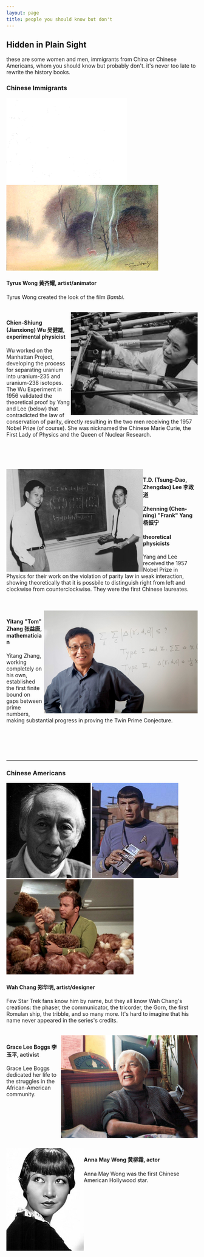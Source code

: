 ```yaml
---
layout: page
title: people you should know but don't
---
```

## Hidden in Plain Sight ##
these are some women and men, immigrants from China or Chinese Americans, whom you should know but probably don't. it's never too late to rewrite the history books.

### Chinese Immigrants ###

<img src="/images/tyrus-recent.png" height="225">   <img src="/images/tyrus-bambi.jpg" height="225">

#### Tyrus Wong 黄齐耀, artist/animator ####
Tyrus Wong created the look of the film _Bambi_.

<br>

<img src="/images/cs-wu.jpeg" height="270" align="right">

#### Chien-Shiung (Jianxiong) Wu 吴健雄, experimental physicist ####
Wu worked on the Manhattan Project, developing the process for separating uranium into uranium-235 and uranium-238 isotopes. The Wu Experiment in 1956 validated the theoretical proof by Yang and Lee (below) that contradicted the law of conservation of parity, directly resulting in the two men receiving the 1957 Nobel Prize (of course). She was nicknamed the Chinese Marie Curie, the First Lady of Physics and the Queen of Nuclear Research.

<br>
<br>
<br>
<br>

<img src="/images/lee-yang.jpg" height="270" align="left">

#### T.D. (Tsung-Dao, Zhengdao) Lee 李政道 ####
#### Zhenning (Chen-ning) "Frank" Yang 杨振宁 #### 
#### theoretical physicists ####

Yang and Lee received the 1957 Nobel Prize in Physics for their work on the violation of parity law in weak interaction, showing theoretically that it is possbile to distinguish right from left and clockwise from counterclockwise. They were the first Chinese laureates.

<br>
<br>

<img src="/images/yitang-zhang.jpg" height="270" align="right">

#### Yitang "Tom" Zhang 张益唐, mathematician ####
Yitang Zhang, working completely on his own, established the first finite bound on gaps between prime numbers, making substantial progress in proving the Twin Prime Conjecture.

<br>
<br>
<br>
<br>

************************

### Chinese Americans ###

<img src="/images/Wah_Chang.jpg" height="250"> <img src="/images/tricorder.jpg" height="250"> <img src="/images/tribbles.jpg" height="250"> 

#### Wah Chang 郑华明, artist/designer #### 
Few Star Trek fans know him by name, but they all know Wah Chang's creations: the phaser, the communicator, the tricorder, the Gorn, the first Romulan ship, the tribble, and so many more. It's hard to imagine that his name never appeared in the series's credits.

<br>

<img src="/images/lee-boggs.jpg" height="270" align="right">

#### Grace Lee Boggs 李玉平, activist ####
Grace Lee Boggs dedicated her life to the struggles in the African-American community.

<br>
<br>
<br>
<br>
<br>
<br>
<br>

<img src="images/anna-may-wong.jpg" height="270" align="left">

#### Anna May Wong 黄柳霜, actor ####
Anna May Wong was the first Chinese American Hollywood star.

<br>
<br>
<br>
<br>
<br>
<br>
<br>
<br>
